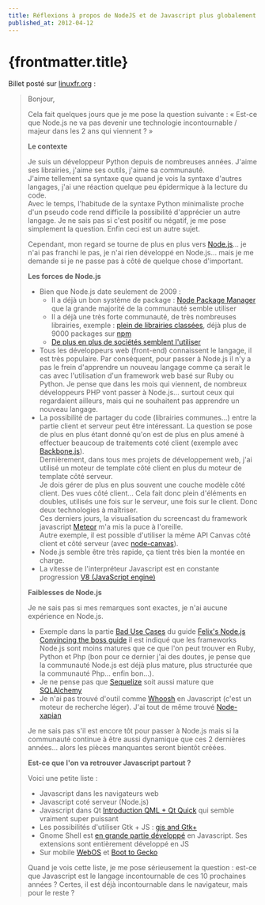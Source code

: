 ```yaml
---
title: Réflexions à propos de NodeJS et de Javascript plus globalement
published_at: 2012-04-12
---
```


# {frontmatter.title}

Billet posté sur [linuxfr.org](https://linuxfr.org/users/harobed/journaux/reflexions-a-propos-de-nodejs-et-de-javascript-plus-globalement) :

> Bonjour,
>
> Cela fait quelques jours que je me pose la question suivante : « Est-ce que Node.js ne va pas devenir une technologie incontournable / majeur dans les 2 ans qui viennent ? »
>
> **Le contexte**
>
> Je suis un développeur Python depuis de nombreuses années. J'aime ses librairies, j'aime ses outils, j'aime sa communauté.  
> J'aime tellement sa syntaxe que quand je vois la syntaxe d'autres langages, j'ai une réaction quelque peu épidermique à la lecture du code.  
> Avec le temps, l'habitude de la syntaxe Python minimaliste proche d'un pseudo code rend difficile la possibilité d'apprécier un autre langage. Je ne sais pas si c'est positif ou négatif, je me pose simplement la question. Enfin ceci est un autre sujet.
>
> Cependant, mon regard se tourne de plus en plus vers [Node.js](http://nodejs.org/)... je n'ai pas franchi le pas, je n'ai rien développé en Node.js… mais je me demande si je ne passe pas à côté de quelque chose d'important.
>
> **Les forces de Node.js**
>
> - Bien que Node.js date seulement de 2009 :
>   - Il a déjà un bon système de package : [Node Package Manager](http://npmjs.org/) que la grande majorité de la communauté semble utiliser
>   - Il a déjà une très forte communauté, de très nombreuses librairies, exemple : [plein de librairies classées](https://github.com/joyent/node/wiki/modules), déjà plus de 9000 packages sur [npm](http://search.npmjs.org/)
>   - [De plus en plus de sociétés semblent l'utiliser](https://github.com/joyent/node/wiki/Projects,-Applications,-and-Companies-Using-Node)
> - Tous les développeurs web (front-end) connaissent le langage, il est très populaire. Par conséquent, pour passer à Node.js il n'y a pas le frein d'apprendre un nouveau langage comme ça serait le cas avec l'utilisation d'un framework web basé sur Ruby ou Python. Je pense que dans les mois qui viennent, de nombreux développeurs PHP vont passer à Node.js… surtout ceux qui regardaient ailleurs, mais qui ne souhaitent pas apprendre un nouveau langage.
> - La possibilité de partager du code (librairies communes…) entre la partie client et serveur peut être intéressant. La question se pose de plus en plus étant donné qu'on est de plus en plus amené à effectuer beaucoup de traitements coté client (exemple avec [Backbone.js](http://documentcloud.github.com/backbone/)).  
>   Dernièrement, dans tous mes projets de développement web, j'ai utilisé un moteur de template côté client en plus du moteur de template côté serveur.  
>   Je dois gérer de plus en plus souvent une couche modèle côté client. Des vues côté client… Cela fait donc plein d'éléments en doubles, utilisés une fois sur le serveur, une fois sur le client. Donc deux technologies à maîtriser.  
>   Ces derniers jours, la visualisation du screencast du framework javascript [Meteor](http://meteor.com/) m'a mis la puce à l'oreille.  
>   Autre exemple, il est possible d'utiliser la même API Canvas côté client et côté serveur (avec [node-canvas](https://github.com/learnboost/node-canvas)).
> - Node.js semble être très rapide, ça tient très bien la montée en charge.
> - La vitesse de l'interpréteur Javascript est en constante progression [V8 (JavaScript engine)](http://en.wikipedia.org/wiki/V8_%28JavaScript_engine%29)
>
> **Faiblesses de Node.js**
>
> Je ne sais pas si mes remarques sont exactes, je n'ai aucune expérience en Node.js.
>
> - Exemple dans la partie [Bad Use Cases](http://nodeguide.com/convincing_the_boss.html#bad-use-cases) du guide [Felix's Node.js Convincing the boss guide](http://nodeguide.com/convincing_the_boss.html) il est indiqué que les frameworks Node.js sont moins matures que ce que l'on peut trouver en Ruby, Python et Php (bon pour ce dernier j'ai des doutes, je pense que la communauté Node.js est déjà plus mature, plus structurée que la communauté Php… enfin bon…).
> - Je ne pense pas que [Sequelize](http://sequelizejs.com/) soit aussi mature que [SQLAlchemy](http://www.sqlalchemy.org/)
> - Je n'ai pas trouvé d'outil comme [Whoosh](http://packages.python.org/Whoosh/) en Javascript (c'est un moteur de recherche léger). J'ai tout de même trouvé [Node-xapian](https://github.com/networkimprov/node-xapian)
>
> Je ne sais pas s'il est encore tôt pour passer à Node.js mais si la communauté continue à être aussi dynamique que ces 2 dernières années… alors les pièces manquantes seront bientôt créées.
>
> **Est-ce que l'on va retrouver Javascript partout ?**
>
> Voici une petite liste :
>
> - Javascript dans les navigateurs web
> - Javascript coté serveur (Node.js)
> - Javascript dans Qt [Introduction QML + Qt Quick](http://doc.qt.nokia.com/4.7/qml-intro.html) qui semble vraiment super puissant
> - Les possibilités d'utiliser Gtk + JS : [gjs and Gtk+](http://pastebin.com/Md65QLnT)
> - Gnome Shell est [en grande partie développé](http://git.gnome.org/browse/gnome-shell/tree/js/ui) en Javascript. Ses extensions sont entièrement développé en JS
> - Sur mobile [WebOS](http://en.wikipedia.org/wiki/Webos) et [Boot to Gecko](http://en.wikipedia.org/wiki/Boot_to_gecko)
>
> Quand je vois cette liste, je me pose sérieusement la question : est-ce que Javascript est le langage incontournable de ces 10 prochaines années ? Certes, il est déjà incontournable dans le navigateur, mais pour le reste ?
